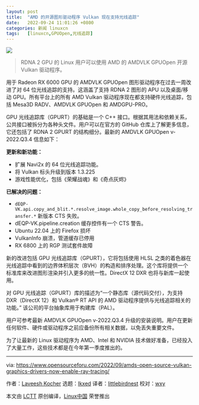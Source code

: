 ```yaml
---
layout: post
title:	"AMD 的开源图形驱动程序 Vulkan 现在支持光线追踪"
date:	2022-09-24 11:01:26 +0800 
categories:	新闻 linuxcn 
tags:	[linuxcn,GPUOpen,光线追踪]
---
```



![](/Asserts/Images//attachment/album/202209/24/110127lqizw9sgtgm5wjos.jpg)



> 
> RDNA 2 GPU 的 Linux 用户可以使用 AMD 的 AMDVLK GPUOpen 开源 Vulkan 驱动程序。
> 
> 
> 


用于 Radeon RX 6000 GPU 的 AMDVLK GPUOpen 图形驱动程序在过去一周改进了对 64 位光线追踪的支持。这涵盖了支持 RDNA 2 图形的 APU 以及桌面/移动 GPU。所有平台上的所有 AMD Vulkan 驱动程序现在都支持硬件光线追踪，包括 Mesa3D RADV、AMDVLK GPUOpen 和 AMDGPU-PRO。


GPU 光线追踪库（GPURT）的基础是一个 C++ 接口。根据其用法和依赖关系，公共接口被拆分为各种头文件。用户可以在官方的 GitHub 仓库上了解更多信息，它还包括了 RDNA 2 GPURT 的结构细分。最新的 AMDVLK GPUOpen v-2022.Q3.4 信息如下：


**更新和新功能：**


* 扩展 Navi2x 的 64 位光线追踪功能。
* 将 Vulkan 标头升级到版本 1.3.225
* 游戏性能优化，包括《荣耀战魂》和《奇点灰烬》


**已解决的问题：**


* `dEQP-VK.api.copy_and_blit.*.resolve_image.whole_copy_before_resolving_transfer.*` 新版本 CTS 失败。
* dEQP-VK.pipeline.creation 缓存控件有一个 CTS 警告。
* Ubuntu 22.04 上的 Firefox 损坏
* VulkanInfo 崩溃，管道缓存已停用
* RX 6800 上的 RGP 测试套件故障


新的改进包括 GPU 光线追踪库（GPURT），它将包括使用 HLSL 之类的着色器在光线追踪中看到的边界体积层次（BVH）的构造和排序处理。这个库将提供一个标准库来改进图形渲染并引入更多的统一性。DirectX 12 DXR 也将与新库一起使用。


对 GPU 光线追踪（GPURT）库的描述为“一个静态库（源代码交付），为支持 DXR（DirectX 12）和 Vulkan® RT API 的 AMD 驱动程序提供与光线追踪相关的功能。” 该公司的平台抽象库用于构建库（PAL）。


用户可参考最新 AMDVLK GPUOpen v-2022.Q3.4 升级的安装说明。用户在更新任何软件、硬件或驱动程序之前应备份所有相关数据，以免丢失重要文件。


为了让最新的 Linux 驱动程序为 AMD、Intel 和 NVIDIA 技术做好准备，已经投入了大量工作，这些技术都是在今年第一季度推出的。




---


via: <https://www.opensourceforu.com/2022/09/amds-open-source-vulkan-graphics-drivers-now-enable-ray-tracing/>


作者：[Laveesh Kocher](https://www.opensourceforu.com/author/laveesh-kocher/) 选题：[lkxed](https://github.com/lkxed) 译者：[littlebirdnest](https://github.com/littlebirdnest) 校对：[wxy](https://github.com/wxy)


本文由 [LCTT](https://github.com/LCTT/TranslateProject) 原创编译，[Linux中国](https://linux.cn/) 荣誉推出
